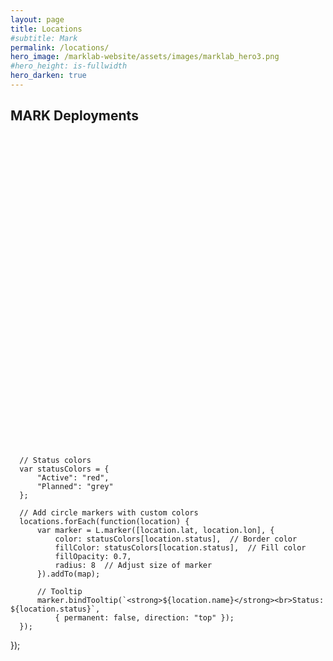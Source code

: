 ```yaml
---
layout: page
title: Locations
#subtitle: Mark
permalink: /locations/
hero_image: /marklab-website/assets/images/marklab_hero3.png
#hero_height: is-fullwidth
hero_darken: true
---
```


## MARK Deployments

<div id="map" style="width: 100%; height: 500px;"></div>

<!-- Leaflet CSS -->
<link rel="stylesheet" href="https://unpkg.com/leaflet/dist/leaflet.css" />

<!-- Leaflet JS -->
<script src="https://unpkg.com/leaflet/dist/leaflet.js"></script>

<script>
  document.addEventListener("DOMContentLoaded", function() {
      var map = L.map('map').setView([51.1657, 10.4515], 4); // Centered on Europe

      L.tileLayer('https://{s}.tile.openstreetmap.org/{z}/{x}/{y}.png', {
          attribution: '&copy; <a href="https://www.openstreetmap.org/copyright">OpenStreetMap</a> contributors'
      }).addTo(map);

      // Add markers with tooltips
      var locations = [
          { lat: 49.781108225830415, lon: 9.97292187555465, name: "Würzburg, Germany", status: "Active" }, 
          { lat: 49.781108225830415, lon: 9.97292187555465, name: "Munich, Germany", status: "Active" }, 
          { lat: 63.43054077399492, lon: 10.395076455285725, name: "Trondheim, Norway", status: "Active" },
          { lat: 45.81512621395278, lon: 15.981975001057377, name: "Zagreb, Croatia", status: "Active" }, 
          { lat: 45.468426594164924, lon: 9.190887769941973, name: "Milan, Italy", status: "Active" },
          { lat: 40.41592488814913, lon: -3.697665266617252, name: "Madrid, Spain", status: "Active" },
          { lat: 47.14106267433893, lon: 8.429255642694061, name: "Lucerne, Switzerland", status: "Active" },
          { lat: -8.478312628480555, lon: -54.89392071546018, name: "Brasil", status: "Planned" }
      ];

      // Status-based icons
      var statusIcons = {
          "Active": L.icon({ iconUrl: '/assets/icons/marker-icon-red.png', iconSize: [25, 41], iconAnchor: [12, 41] }),
          "Planned": L.icon({ iconUrl: '/assets/icons/marker-icon-grey.png', iconSize: [25, 41], iconAnchor: [12, 41] }),
      };

      // Add markers with status-based colors
      locations.forEach(function(location) {
          var marker = L.marker([location.lat, location.lon], { icon: statusIcons[location.status] }).addTo(map);
          
          // Tooltip
          marker.bindTooltip(`<strong>${location.name}</strong><br>Status: ${location.status}`, 
              { permanent: false, direction: "top" });
      });
  });
</script>











      // Status colors
      var statusColors = {
          "Active": "red",
          "Planned": "grey"
      };

      // Add circle markers with custom colors
      locations.forEach(function(location) {
          var marker = L.marker([location.lat, location.lon], {
              color: statusColors[location.status],  // Border color
              fillColor: statusColors[location.status],  // Fill color
              fillOpacity: 0.7,
              radius: 8  // Adjust size of marker
          }).addTo(map);

          // Tooltip
          marker.bindTooltip(`<strong>${location.name}</strong><br>Status: ${location.status}`, 
              { permanent: false, direction: "top" });
      });
  });
</script>